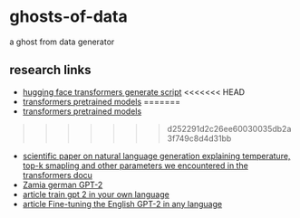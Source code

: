 # ghosts-of-data
a ghost from data generator

## research links
* [hugging face transformers generate script](https://github.com/huggingface/transformers/blob/master/examples/text-generation/run_generation.py)
<<<<<<< HEAD
* [transformers pretrained models](https://huggingface.co/models?filter=gpt2)
=======
* [transformers pretrained models](http://repo.continuum.io/miniconda/)
>>>>>>> d252291d2c26ee60030035db2a3f749c8d4d31bb
* [scientific paper on natural language generation explaining temperature, top-k smapling and other parameters we encountered in the
transformers docu](https://arxiv.org/pdf/1904.09751.pdf)
* [Zamia german GPT-2](http://zamia-speech.org/brain/)
* [article train gpt 2 in your own language](https://towardsdatascience.com/train-gpt-2-in-your-own-language-fc6ad4d60171)
* [article Fine-tuning the English GPT-2 in any language](https://medium.com/@pierre_guillou/faster-than-training-from-scratch-fine-tuning-the-english-gpt-2-in-any-language-with-hugging-f2ec05c98787)
